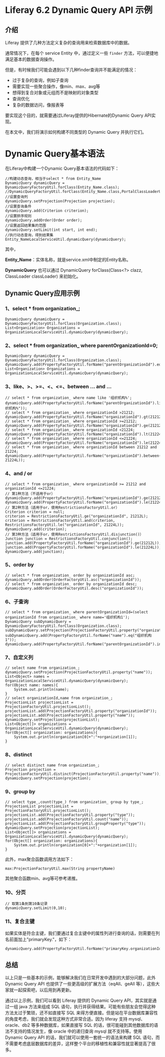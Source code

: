 # Liferay 6.2 Dynamic Query API 示例

## 介绍

Liferay 提供了几种方法定义复杂的查询用来检索数据库中的数据。

通常情况下，在每个 service Entity 中，通过定义一些 `finder` 方法，可以便捷地满足基本的数据查询操作。

但是，有时候我们可能会遇到以下几种finder查询并不能满足的情况：

- 过于复杂的查询，例如子查询
- 需要实现一些聚合操作，像min、max、avg等
- 想得到复合对象或元组而不是映射的对象类型
- 查询优化
- 复杂的数据访问，像报表等

要实现这个目的，就需要通过Liferay提供的Hibernate的Dynamic Query API实现。

在本文中，我们将演示如何构建不同类型的 Dynamic Query 并执行它们。

# Dynamic Query基本语法

在Liferay中构建一个Dynamic Query基本语法的代码如下：
```
//构建动态查询，相当于select * from Entity_Name
DynamicQuery dynamicQuery = DynamicQueryFactoryUtil.forClass(Entity_Name.class);
//DynamicQueryFactoryUtil.forClass(Entity_Name.class,PortalClassLoaderUtil.getClassLoader());
//设置查询列
dynamicQuery.setProjection(Projection projection);
//设置查询条件
dynamicQuery.add(Criterion criterion);
//设置排序规则
dynamicQuery.addOrder(Order order);
//设置返回结果集的范围
dynamicQuery.setLimit(int start, int end);
//执行动态查询，得到结果集
Entity_NameLocalServiceUtil.dynamicQuery(dynamicQuery);
```

其中，

**Entity_Name**：实体名称，就是service.xml中制定的Entity名称。

**DynamicQuery** 也可以通过 DynamicQuery forClass(Class<?> clazz, ClassLoader classLoader) 来初始化。

## Dynamic Query应用示例
### 1、select * from organization_;
```
DynamicQuery dynamicQuery = DynamicQueryFactoryUtil.forClass(Organization.class);
List<Organization> Organizations = OrganizationLocalServiceUtil.dynamicQuery(dynamicQuery);
```
### 2、select * from organization_ where parentOrganizationId=0; 
```
DynamicQuery dynamicQuery = DynamicQueryFactoryUtil.forClass(Organization.class);
dynamicQuery.add(PropertyFactoryUtil.forName("parentOrganizationId").eq(0L));
List<Organization> Organizations = OrganizationLocalServiceUtil.dynamicQuery(dynamicQuery);
```
### 3、like、>、>=、<、<=、between ... and ...
```
// select * from organization_ where name like '组织机构%';
dynamicQuery.add(PropertyFactoryUtil.forName("parentOrganizationId").like("组织机构%"));
// select * from organization_ where organizationId >21212;
dynamicQuery.add(PropertyFactoryUtil.forName("organizationId").gt(21212L));
// select * from organization_ where organizationId >=21212;
dynamicQuery.add(PropertyFactoryUtil.forName("organizationId").ge(21212L));
// select * from organization_ where organizationId <21224;
dynamicQuery.add(PropertyFactoryUtil.forName("organizationId").lt(21224L));
// select * from organization_ where organizationId <=21224;
dynamicQuery.add(PropertyFactoryUtil.forName("organizationId").le(21224L));
// select * from organization_ where organizationId between 21212 and 21224;
dynamicQuery.add(PropertyFactoryUtil.forName("organizationId").between(21212L, 21224L));
```
### 4、and / or
```
// select * from organization_ where organizationId >= 21212 and organizationId <=21224;
// 第1种方法（不适用于or）
dynamicQuery.add(PropertyFactoryUtil.forName("organizationId").ge(21212L));
dynamicQuery.add(PropertyFactoryUtil.forName("organizationId").le(21224L));
// 第2种方法（适用于or，使用RestrictionsFactoryUtil.or）
Criterion criterion = null;
criterion = RestrictionsFactoryUtil.ge("organizationId", 21212L);
criterion = RestrictionsFactoryUtil.and(criterion, RestrictionsFactoryUtil.le("organizationId", 21224L));
dynamicQuery.add(criterion);
// 第3种方法（适用于or，使用RestrictionsFactoryUtil.disjunction()）
Junction junction = RestrictionsFactoryUtil.conjunction();
junction.add(PropertyFactoryUtil.forName("organizationId").ge(21212L));
junction.add(PropertyFactoryUtil.forName("organizationId").le(21224L));
dynamicQuery.add(junction);
```
### 5、order by
```
// select * from organization_ order by organizationId asc;
dynamicQuery.addOrder(OrderFactoryUtil.asc("organizationId"));
// select * from organization_ order by organizationId desc;
dynamicQuery.addOrder(OrderFactoryUtil.desc("organizationId"));
```
### 6、子查询
```
// select * from organization_ where parentOrganizationId=(select organizationId from organization_ where name='组织机构1');
DynamicQuery subDynamicQuery = DynamicQueryFactoryUtil.forClass(Organization.class);
subDynamicQuery.setProjection(ProjectionFactoryUtil.property("organizationId"));
subDynamicQuery.add(PropertyFactoryUtil.forName("name").eq("组织机构1"));
dynamicQuery.add(PropertyFactoryUtil.forName("parentOrganizationId").in(subDynamicQuery));
```
### 7、自定义列
```
// select name from organization_;
dynamicQuery.setProjection(ProjectionFactoryUtil.property("name"));
List<Object> names = OrganizationLocalServiceUtil.dynamicQuery(dynamicQuery);
for(Object name: names){
    System.out.println(name);
}
// select organizationId,name from organization_;
ProjectionList projectionList = ProjectionFactoryUtil.projectionList();
projectionList.add(ProjectionFactoryUtil.property("organizationId"));
projectionList.add(ProjectionFactoryUtil.property("name"));
dynamicQuery.setProjection(projectionList);
List<Object[]> organizations = OrganizationLocalServiceUtil.dynamicQuery(dynamicQuery);
for(Object[] organization: organizations){
    System.out.println(organization[0]+":"+organization[1]);
}
```
### 8、distinct
```
// select distinct name from organization_;
Projection projection = ProjectionFactoryUtil.distinct(ProjectionFactoryUtil.property("name"));
dynamicQuery.setProjection(projection);
```
### 9、group by
```
// select type_,count(type_) from organization_ group by type_;
ProjectionList projectionList = ProjectionFactoryUtil.projectionList();
projectionList.add(ProjectionFactoryUtil.property("type"));
projectionList.add(ProjectionFactoryUtil.count("name"));
projectionList.add(ProjectionFactoryUtil.groupProperty("type"));
dynamicQuery.setProjection(projectionList);
List<Object[]> organizations = OrganizationLocalServiceUtil.dynamicQuery(dynamicQuery);
for(Object[] organization: organizations){
    System.out.println(organization[0]+":"+organization[1]);
}
```
此外，max聚合函数调用方法如下：
```
max:ProjectionFactoryUtil.max(String propertyName)
```
其他聚合函数min、avg等可参考递推。

### 10、分页
```
// 取第1条到第10条记录
dynamicQuery.setLimit(0,10);
```
### 11、复合主键
如果实体是符合主键，我们要通过复合主键中的属性列进行查询的话，则需要在列名前面加上"primaryKey."，如下：
```
dynamicQuery.add(PropertyFactoryUtil.forName("primaryKey.organizationId").gt(21212L));
```
## 总结

以上只是一些基本的示例，能够解决我们在日常开发中遇到的大部分问题，此外 Dynamic Query API 也提供了一些更高级的扩展方法（eqAll、geAll 等），这些大家就一起探索吧，以后用到再更新。

通过以上示例，我们可以看到 Liferay 提供的 Dynamic Query API，其实就是通过一组 java 方法来组成 SQL 语句，执行并获得结果。可能有些朋友会觉得这种方法太过于繁琐，还不如直接写 SQL 来得方便直接。但是站在平台数据库兼容性的角度考虑，我们就会发现这种方式非常合适。因为 liferay 支持 mysql、oracle、db2 等多种数据库，如果直接写 SQL 的话，很可能碰到其他数据库的语法不支持的情况发生，像 oracle 中的递归查询 mysql 就不支持等。使用 Dynamic Query API 的话，我们就可以使用一套统一的语法来构建 SQL 语句，而不需要考虑底层数据库的差异，这样整个平台的移植性和兼容性就显著提高了很多。
